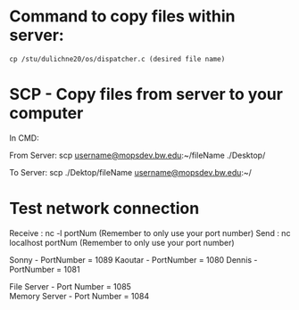 # Command to copy files within server: 
            
    cp /stu/dulichne20/os/dispatcher.c (desired file name)


# SCP - Copy files from server to your computer

In CMD: 
   
   From Server:  scp username@mopsdev.bw.edu:\~/fileName ./Desktop/ 
   
   To Server:  scp ./Dektop/fileName username@mopsdev.bw.edu:~/       

# Test network connection

Receive : nc -l portNum   (Remember to only use your port number)
Send : nc localhost portNum   (Remember to only use your port number)

Sonny - PortNumber = 1089
Kaoutar - PortNumber = 1080
Dennis - PortNumber = 1081

File Server - Port Number = 1085      
Memory Server - Port Number = 1084 
